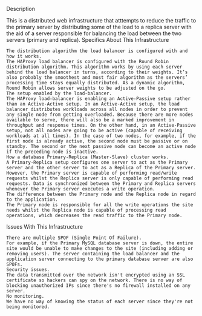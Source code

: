 
Description

This is a distributed web infrastructure that atttempts to reduce the traffic to the primary server by distributing some of the load to a replica server with the aid of a server responsible for balancing the load between the two servers (primary and replica).
Specifics About This Infrastructure

    The distribution algorithm the load balancer is configured with and how it works.
    The HAProxy load balancer is configured with the Round Robin distribution algorithm. This algorithm works by using each server behind the load balancer in turns, according to their weights. It’s also probably the smoothest and most fair algorithm as the servers’ processing time stays equally distributed. As a dynamic algorithm, Round Robin allows server weights to be adjusted on the go.
    The setup enabled by the load-balancer.
    The HAProxy load-balancer is enabling an Active-Passive setup rather than an Active-Active setup. In an Active-Active setup, the load balancer distributes workloads across all nodes in order to prevent any single node from getting overloaded. Because there are more nodes available to serve, there will also be a marked improvement in throughput and response times. On the other hand, in an Active-Passive setup, not all nodes are going to be active (capable of receiving workloads at all times). In the case of two nodes, for example, if the first node is already active, the second node must be passive or on standby. The second or the next passive node can become an active node if the preceding node is inactive.
    How a database Primary-Replica (Master-Slave) cluster works.
    A Primary-Replica setup configures one server to act as the Primary server and the other server to act as a Replica of the Primary server. However, the Primary server is capable of performing read/write requests whilst the Replica server is only capable of performing read requests. Data is synchronized between the Primary and Replica servers whenever the Primary server executes a write operation.
    The difference between the Primary node and the Replica node in regard to the application.
    The Primary node is responsible for all the write operations the site needs whilst the Replica node is capable of processing read operations, which decreases the read traffic to the Primary node.

Issues With This Infrastructure

    There are multiple SPOF (Single Point Of Failure).
    For example, if the Primary MySQL database server is down, the entire site would be unable to make changes to the site (including adding or removing users). The server containing the load balancer and the application server connecting to the primary database server are also SPOFs.
    Security issues.
    The data transmitted over the network isn't encrypted using an SSL certificate so hackers can spy on the network. There is no way of blocking unauthorized IPs since there's no firewall installed on any server.
    No monitoring.
    We have no way of knowing the status of each server since they're not being monitored.
